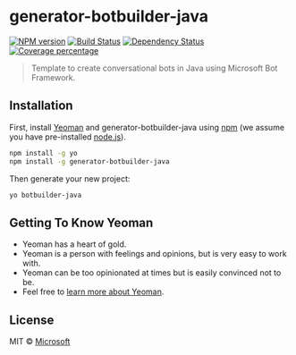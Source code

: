 # generator-botbuilder-java

 [![NPM version][npm-image]][npm-url] [![Build Status][travis-image]][travis-url] [![Dependency Status][daviddm-image]][daviddm-url] [![Coverage percentage][coveralls-image]][coveralls-url]

> Template to create conversational bots in Java using Microsoft Bot Framework.

## Installation

First, install [Yeoman](http://yeoman.io) and generator-botbuilder-java using [npm](https://www.npmjs.com/) (we assume you have pre-installed [node.js](https://nodejs.org/)).

```bash
npm install -g yo
npm install -g generator-botbuilder-java
```

Then generate your new project:

```bash
yo botbuilder-java
```

## Getting To Know Yeoman

 * Yeoman has a heart of gold.
 * Yeoman is a person with feelings and opinions, but is very easy to work with.
 * Yeoman can be too opinionated at times but is easily convinced not to be.
 * Feel free to [learn more about Yeoman](http://yeoman.io/).

## License

MIT © [Microsoft]()


[npm-image]: https://badge.fury.io/js/generator-botbuilder-java.svg
[npm-url]: https://npmjs.org/package/generator-botbuilder-java
[travis-image]: https://travis-ci.org/Microsoft/generator-botbuilder-java.svg?branch=master
[travis-url]: https://travis-ci.org/Microsoft/generator-botbuilder-java
[daviddm-image]: https://david-dm.org/Microsoft/generator-botbuilder-java.svg?theme=shields.io
[daviddm-url]: https://david-dm.org/Microsoft/generator-botbuilder-java
[coveralls-image]: https://coveralls.io/repos/Microsoft/generator-botbuilder-java/badge.svg
[coveralls-url]: https://coveralls.io/r/Microsoft/generator-botbuilder-java
